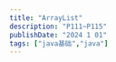 ```yaml
---
title: "ArrayList"
description: "P111~P115"
publishDate: "2024 1 01"
tags: ["java基础","java"]
---
```


